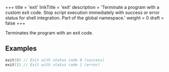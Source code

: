 +++
title = 'exit'
linkTitle = 'exit'
description = 'Terminate a program with a custom exit code. Stop script execution immediately with success or error status for shell integration. Part of the global namespace.'
weight = 0
draft = false
+++

Terminates the program with an exit code.

## Examples

```go
exit(0) // Exit with status code 0 (success)
exit(1) // Exit with status code 1 (error)
```
